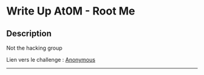 # Write Up At0M - Root Me

## Description

Not the hacking group

Lien vers le challenge : [Anonymous](https://tryhackme.com/room/anonymous)

-------------